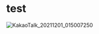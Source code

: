 # test

![KakaoTalk_20211201_015007250](https://user-images.githubusercontent.com/89954934/144096299-f42369ef-5e59-4f30-84c8-5b309b8da780.png)

